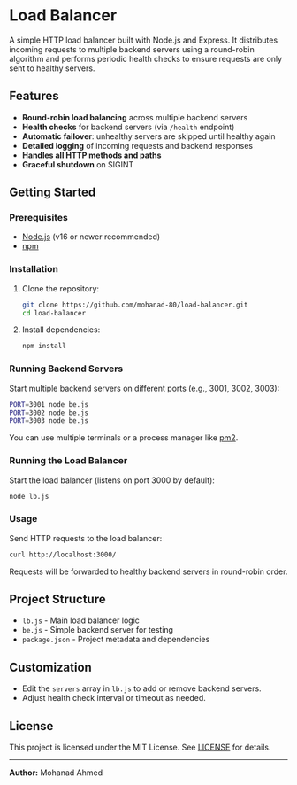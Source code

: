 # Load Balancer

A simple HTTP load balancer built with Node.js and Express. It distributes incoming requests to multiple backend servers using a round-robin algorithm and performs periodic health checks to ensure requests are only sent to healthy servers.

## Features

- **Round-robin load balancing** across multiple backend servers
- **Health checks** for backend servers (via `/health` endpoint)
- **Automatic failover**: unhealthy servers are skipped until healthy again
- **Detailed logging** of incoming requests and backend responses
- **Handles all HTTP methods and paths**
- **Graceful shutdown** on SIGINT

## Getting Started

### Prerequisites

- [Node.js](https://nodejs.org/) (v16 or newer recommended)
- [npm](https://www.npmjs.com/)

### Installation

1. Clone the repository:

   ```bash
   git clone https://github.com/mohanad-80/load-balancer.git
   cd load-balancer
   ```

2. Install dependencies:
   ```bash
   npm install
   ```

### Running Backend Servers

Start multiple backend servers on different ports (e.g., 3001, 3002, 3003):

```bash
PORT=3001 node be.js
PORT=3002 node be.js
PORT=3003 node be.js
```

You can use multiple terminals or a process manager like [pm2](https://pm2.keymetrics.io/).

### Running the Load Balancer

Start the load balancer (listens on port 3000 by default):

```bash
node lb.js
```

### Usage

Send HTTP requests to the load balancer:

```bash
curl http://localhost:3000/
```

Requests will be forwarded to healthy backend servers in round-robin order.

## Project Structure

- `lb.js` - Main load balancer logic
- `be.js` - Simple backend server for testing
- `package.json` - Project metadata and dependencies

## Customization

- Edit the `servers` array in `lb.js` to add or remove backend servers.
- Adjust health check interval or timeout as needed.

## License

This project is licensed under the MIT License. See [LICENSE](./LICENSE) for details.

---

**Author:** Mohanad Ahmed
